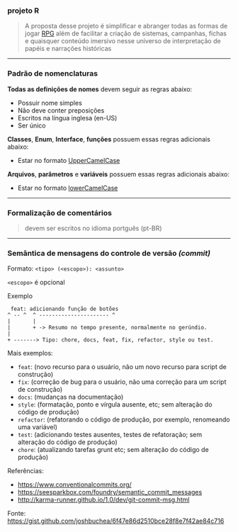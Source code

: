 ### projeto R  
  
> A proposta desse projeto é simplificar e abranger todas as formas de jogar [RPG](https://pt.wikipedia.org/wiki/Role-playing_game) além de facilitar a criação de sistemas, campanhas, fichas e quaisquer conteúdo imersivo nesse universo de interpretação de papéis e narrações históricas  
  
---  
  
### Padrão de nomenclaturas   
  
**Todas as definições de nomes** devem seguir as regras abaixo:  
- Possuir nome simples  
- Não deve conter preposições  
- Escritos na língua inglesa (en-US)  
- Ser único  
  
**Classes**, **Enum**, **Interface**, **funções** possuem essas regras adicionais abaixo:
- Estar no formato [UpperCamelCase](https://pt.wikipedia.org/wiki/CamelCase)  
  
**Arquivos**, **parâmetros** e **variáveis** possuem essas regras adicionais abaixo:  
- Estar no formato [lowerCamelCase](https://pt.wikipedia.org/wiki/CamelCase)  
  
---  
  
### Formalização de comentários    
  
> devem ser escritos no idioma portguês (pt-BR)
  
---  
  
### Semântica de mensagens do controle de versão _(commit)_  

Formato: `<tipo> (<escopo>): <assunto>`

`<escopo>` é opcional

Exemplo

```
 feat: adicionando função de botões
^ -- ^  ^ ---------------------- ^
|       |
|       + -> Resumo no tempo presente, normalmente no gerúndio.
|
+ -------> Tipo: chore, docs, feat, fix, refactor, style ou test.
```

Mais exemplos:

- `feat`: (novo recurso para o usuário, não um novo recurso para script de construção)
- `fix`: (correção de bug para o usuário, não uma correção para um script de construção)
- `docs`: (mudanças na documentação)
- `style`: (formatação, ponto e vírgula ausente, etc; sem alteração do código de produção)
- `refactor`: (refatorando o código de produção, por exemplo, renomeando uma variável)
- `test`: (adicionando testes ausentes, testes de refatoração; sem alteração do código de produção)
- `chore`: (atualizando tarefas grunt etc; sem alteração do código de produção)

Referências:

- https://www.conventionalcommits.org/
- https://seesparkbox.com/foundry/semantic_commit_messages
- http://karma-runner.github.io/1.0/dev/git-commit-msg.html

Fonte: https://gist.github.com/joshbuchea/6f47e86d2510bce28f8e7f42ae84c716
